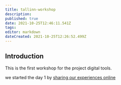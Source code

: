 ```yaml
---
title: tallinn-workshop
description: 
published: true
date: 2021-10-25T12:46:11.541Z
tags: 
editor: markdown
dateCreated: 2021-10-25T12:26:52.499Z
---
```


## Introduction
This is the first workshop for the project digital tools.

we started the day 1 by [sharing our experiences online](/en/tallinn-workshop/sharing-experiences)